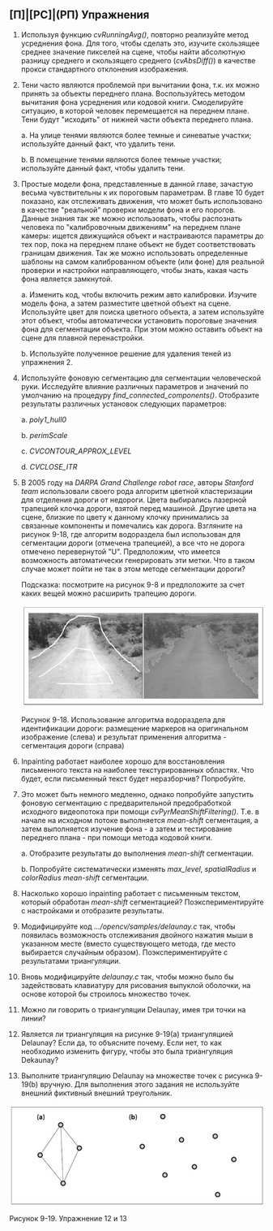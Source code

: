 ## [П]|[РС]|(РП) Упражнения

1. Используя функцию *cvRunningAvg()*, повторно реализуйте метод усреднения фона. Для того, чтобы сделать это, изучите скользящее среднее значение пикселей на сцене, чтобы найти абсолютную разницу среднего и скользящего среднего (*cvAbsDiff()*) в качестве прокси стандартного отклонения изображения.

2. Тени часто являются проблемой при вычитании фона, т.к. их можно принять за объекты переднего плана. Воспользуйтесь методом вычитания фона усреднения или кодовой книги. Смоделируйте ситуацию, в которой человек перемещается на переднем плане. Тени будут "исходить" от нижней части объекта переднего плана.

	a. На улице тенями являются более темные и синеватые участки; используйте данный факт, что удалить тени.

	b. В помещение тенями являются более темные участки; используйте данный факт, чтобы удалить тени.

3. Простые модели фона, представленные в данной главе, зачастую весьма чувствительны к их пороговым параметрам. В главе 10 будет показано, как отслеживать движения, что может быть использовано в качестве "реальной" проверки модели фона и его порогов. Данные знания так же можно использовать, чтобы распознать человека по "калибровочным движениям" на переднем плане камеры: ищется движущийся объект и настраиваются параметры до тех пор, пока на переднем плане объект не будет соответствовать границам движения. Так же можно использовать определенные шаблоны на самом калиброванном объекте (или фоне) для реальной проверки и настройки направляющего, чтобы знать, какая часть фона является замкнутой.

	a. Изменить код, чтобы включить режим авто калибровки. Изучите модель фона, а затем разместите цветной объект на сцене. Используйте цвет для поиска цветного объекта, а затем используйте этот объект, чтобы автоматически установить пороговые значения фона для сегментации объекта. При этом можно оставить объект на сцене для плавной перенастройки.

	b. Используйте полученное решение для удаления теней из упражнения 2.

4. Используйте фоновую сегментацию для сегментации человеческой руки. Исследуйте влияние различных параметров и значений по умолчанию на процедуру *find_connected_components()*. Отобразите результаты различных установок следующих параметров:

	a. *poly1_hull0*

	b. *perimScale*

	c. *CVCONTOUR_APPROX_LEVEL*

	d. *CVCLOSE_ITR*

5. В 2005 году на *DARPA Grand Challenge robot race*, авторы *Stanford team* использовали своего рода алгоритм цветной кластеризации для отделения дороги от недороги. Цвета выбирались лазерной трапецией клочка дороги, взятой перед машиной. Другие цвета на сцене, близкие по цвету к данному клочку принимались за связанные компоненты и помечались как дорога. Взгляните на рисунок 9-18, где алгоритм водораздела был использован для сегментации дороги (отмечена трапецией), а все что не дорога отмечено перевернутой "U". Предположим, что имеется возможность автоматически генерировать эти метки. Что в таком случае может пойти не так в этом методе сегментации дороги?

	Подсказка: посмотрите на рисунок 9-8 и предположите за счет каких вещей можно расширить трапецию дороги.

	![Рисунок 9-18 не найден](Images/Pic_9_18.jpg)

	Рисунок 9-18. Использование алгоритма водораздела для идентификации дороги: размещение маркеров на оригинальном изображение (слева) и результат применения алгоритма - сегментация дороги (справа)

6. Inpainting работает наиболее хорошо для восстановления письменного текста на наиболее текстурированных областях. Что будет, если письменный текст будет неразборчив? Попробуйте.

7. Это может быть немного медленно, однако попробуйте запустить фоновую сегментацию с предварительной предобработкой исходного видеопотока при помощи *cvPyrMeanShiftFiltering()*. Т.е. в начале на исходном потоке выполняется *mean-shift* сегментация, а затем выполняется изучение фона - а затем и тестирование переднего плана - при помощи метода кодовой книги.

	a. Отобразите результаты до выполнения *mean-shift* сегментации.

	b. Попробуйте систематически изменять *max_level*, *spatialRadius* и *colorRadius* *mean-shift* сегментации. 

8. Насколько хорошо inpainting работает с письменным текстом, который обработан *mean-shift* сегментацией? Поэкспериментируйте с настройками и отобразите результаты. 

9. Модифицируйте код *.../opencv/samples/delaunay.c* так, чтобы появилась возможность отслеживания двойного нажатия мыши в указанном месте (вместо существующего метода, где место выбирается случайным образом). Поэкспериментируйте с результатами триангуляции.

10. Вновь модифицируйте *delaunay.c* так, чтобы можно было бы задействовать клавиатуру для рисования выпуклой оболочки, на основе которой бы строилось множество точек.

11. Можно ли говорить о триангуляции Delaunay, имея три точки на линии?

12. Является ли триангуляция на рисунке 9-19(a) триангуляцией Delaunay? Если да, то объясните почему. Если нет, то как необходимо изменить фигуру, чтобы это была триангуляция Dekaunay?

13. Выполните триангуляцию Delaunay на множестве точек с рисунка 9-19(b) вручную. Для выполнения этого задания не используйте внешний фиктивный внешний треугольник.

![Рисунок 9-19 не найден](Images/Pic_9_19.jpg)

Рисунок 9-19. Упражнение 12 и 13